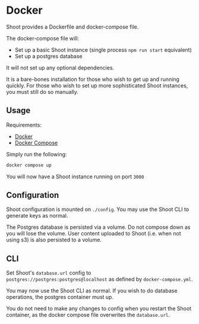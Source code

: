 # Docker

Shoot provides a Dockerfile and docker-compose file.

The docker-compose file will:
- Set up a basic Shoot instance (single process `npm run start` equivalent)
- Set up a postgres database

It will not set up any optional dependencies.

It is a bare-bones installation for those who wish to get up and running quickly.
For those who wish to set up more sophisticated Shoot instances, you must still do so manually.

## Usage

Requirements:
- [Docker](https://www.docker.com/)
- [Docker Compose](https://docs.docker.com/compose/install/)

Simply run the following:

```sh
docker compose up
```

You will now have a Shoot instance running on port `3000`

## Configuration

Shoot configuration is mounted on `./config`.
You may use the Shoot CLI to generate keys as normal.

The Postgres database is persisted via a volume. Do not compose down as you will lose the volume.
User content uploaded to Shoot (i.e. when not using s3) is also persisted to a volume.

## CLI

Set Shoot's `database.url` config to `postgres://postgres:postgres@localhost` as defined by `docker-compose.yml`.

You may now use the Shoot CLI as normal. If you wish to do database operations, the postgres container must up.

You do not need to make any changes to config when you restart the Shoot container, as the docker compose file overwrites the `database.url`.